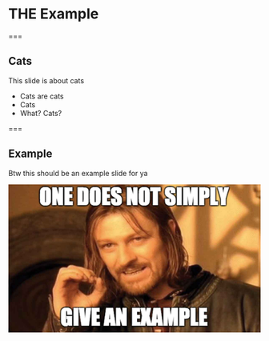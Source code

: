 # THE Example

===

## Cats

This slide is about cats

- Cats are cats
- Cats
- What? Cats?

===

## Example

Btw this should be an example slide for ya

![Example image](./assets/image-example.png)
